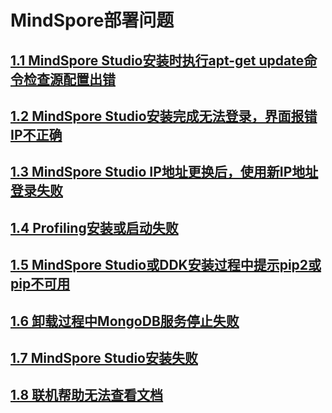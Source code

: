 # MindSpore部署问题
## [1.1 MindSpore Studio安装时执行apt-get update命令检查源配置出错](part1-1.md)

## [1.2 MindSpore Studio安装完成无法登录，界面报错IP不正确](part1-2.md)
## [1.3 MindSpore Studio IP地址更换后，使用新IP地址登录失败](part1-3.md)
## [1.4 Profiling安装或启动失败](part1-4.md)
## [1.5 MindSpore Studio或DDK安装过程中提示pip2或pip不可用](part1-5.md)
## [1.6 卸载过程中MongoDB服务停止失败](part1-6.md)
## [1.7 MindSpore Studio安装失败](part1-7.md)
## [1.8 联机帮助无法查看文档](part1-8.md)




